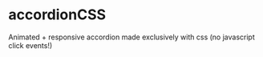 # accordionCSS
Animated + responsive accordion made exclusively with css (no javascript click events!)
